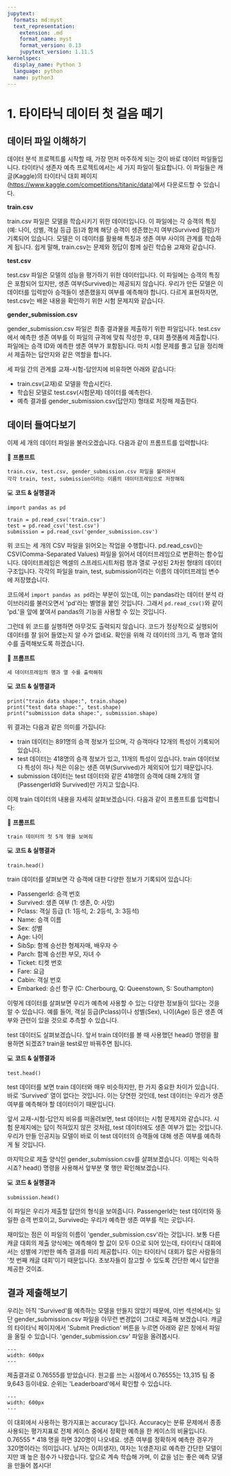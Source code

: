 ```yaml
---
jupytext:
  formats: md:myst
  text_representation:
    extension: .md
    format_name: myst
    format_version: 0.13
    jupytext_version: 1.11.5
kernelspec:
  display_name: Python 3
  language: python
  name: python3
---
```




# 1. 타이타닉 데이터 첫 걸음 떼기

## 데이터 파일 이해하기
데이터 분석 프로젝트를 시작할 때, 가장 먼저 마주하게 되는 것이 바로 데이터 파일들입니다. 타이타닉 생존자 예측 프로젝트에서는 세 가지 파일이 필요합니다. 이 파일들은 캐글(Kaggle)의 타이타닉 대회 페이지(https://www.kaggle.com/competitions/titanic/data)에서 다운로드할 수 있습니다.

**train.csv**

train.csv 파일은 모델을 학습시키기 위한 데이터입니다.
이 파일에는 각 승객의 특징(예: 나이, 성별, 객실 등급 등)과 함께 해당 승객이 생존했는지 여부(Survived 컬럼)가 기록되어 있습니다. 모델은 이 데이터를 활용해 특징과 생존 여부 사이의 관계를 학습하게 됩니다.
쉽게 말해, train.csv는 문제와 정답이 함께 실린 학습용 교재와 같습니다.

**test.csv**

test.csv 파일은 모델의 성능을 평가하기 위한 데이터입니다.
이 파일에는 승객의 특징은 포함되어 있지만, 생존 여부(Survived)는 제공되지 않습니다. 우리가 만든 모델은 이 데이터를 입력받아 승객들이 생존했을지 여부를 예측해야 합니다.
다르게 표현하자면, test.csv는 배운 내용을 확인하기 위한 시험 문제지와 같습니다.

**gender_submission.csv**

gender_submission.csv 파일은 최종 결과물을 제출하기 위한 파일입니다.
test.csv에서 예측한 생존 여부를 이 파일의 규격에 맞춰 작성한 후, 대회 플랫폼에 제출합니다. 파일에는 승객 ID와 예측한 생존 여부가 포함됩니다.
마치 시험 문제를 풀고 답을 정리해서 제출하는 답안지와 같은 역할을 합니다.

세 파일 간의 관계를 교재-시험-답안지에 비유하면 아래와 같습니다:
- train.csv(교재)로 모델을 학습시킨다.
- 학습된 모델로 test.csv(시험문제) 데이터를 예측한다.
- 예측 결과를 gender_submission.csv(답안지) 형태로 저장해 제출한다.



## 데이터 들여다보기

이제 세 개의 데이터 파일을 불러오겠습니다. 다음과 같이 프롬프트를 입력합니다:

📝 **프롬프트**
```
train.csv, test.csv, gender_submission.csv 파일을 불러와서 
각각 train, test, submission이라는 이름의 데이터프레임으로 저장해줘
```

💻 **코드 & 실행결과**
```{code-cell}
import pandas as pd

train = pd.read_csv('train.csv')
test = pd.read_csv('test.csv')
submission = pd.read_csv('gender_submission.csv')
```

위 코드는 세 개의 CSV 파일을 읽어오는 작업을 수행합니다. pd.read_csv()는 CSV(Comma-Separated Values) 파일을 읽어서 데이터프레임으로 변환하는 함수입니다. 데이터프레임은 엑셀의 스프레드시트처럼 행과 열로 구성된 2차원 형태의 데이터 구조입니다. 각각의 파일을 train, test, submission이라는 이름의 데이터프레임 변수에 저장했습니다. 

코드에서 `import pandas as pd`라는 부분이 있는데, 이는 pandas라는 데이터 분석 라이브러리를 불러오면서 'pd'라는 별명을 붙인 것입니다. 그래서 `pd.read_csv()`와 같이 'pd.'을 앞에 붙여서 pandas의 기능을 사용할 수 있는 것입니다.




그런데 위 코드를 실행하면 아무것도 출력되지 않습니다. 코드가 정상적으로 실행되어 데이터를 잘 읽어 들였는지 알 수가 없네요. 확인을 위해 각 데이터의 크기, 즉 행과 열의 수를 출력해보도록 하겠습니다.

📝 **프롬프트**

```
세 데이터프레임의 행과 열 수를 출력해줘
```

💻 **코드 & 실행결과**

```{code-cell}
print("train data shape:", train.shape)
print("test data shape:", test.shape)
print("submission data shape:", submission.shape)
```

위 결과는 다음과 같은 의미를 가집니다:

- train 데이터는 891명의 승객 정보가 있으며, 각 승객마다 12개의 특성이 기록되어 있습니다.
- test 데이터는 418명의 승객 정보가 있고, 11개의 특성이 있습니다. train 데이터보다 특성이 하나 적은 이유는 생존 여부(Survived)가 제외되어 있기 때문입니다.
- submission 데이터는 test 데이터와 같은 418명의 승객에 대해 2개의 열(PassengerId와 Survived)만 가지고 있습니다.




이제 train 데이터의 내용을 자세히 살펴보겠습니다. 다음과 같이 프롬프트를 입력합니다:

📝 **프롬프트**
```
train 데이터의 첫 5개 행을 보여줘
```

💻 **코드 & 실행결과**
```{code-cell}
train.head()
```

train 데이터를 살펴보면 각 승객에 대한 다양한 정보가 기록되어 있습니다:
- PassengerId: 승객 번호
- Survived: 생존 여부 (1: 생존, 0: 사망)
- Pclass: 객실 등급 (1: 1등석, 2: 2등석, 3: 3등석)
- Name: 승객 이름
- Sex: 성별
- Age: 나이
- SibSp: 함께 승선한 형제자매, 배우자 수
- Parch: 함께 승선한 부모, 자녀 수
- Ticket: 티켓 번호
- Fare: 요금
- Cabin: 객실 번호
- Embarked: 승선 항구 (C: Cherbourg, Q: Queenstown, S: Southampton)

이렇게 데이터를 살펴보면 우리가 예측에 사용할 수 있는 다양한 정보들이 있다는 것을 알 수 있습니다. 예를 들어, 객실 등급(Pclass)이나 성별(Sex), 나이(Age) 등은 생존 여부와 관련이 있을 것으로 추측할 수 있습니다.



test 데이터도 살펴보겠습니다. 앞서 train 데이터를 볼 때 사용했던 head() 명령을 활용하면 되겠죠? train을 test로만 바꿔주면 됩니다.

💻 **코드 & 실행결과**
```{code-cell}
test.head()
```

test 데이터를 보면 train 데이터와 매우 비슷하지만, 한 가지 중요한 차이가 있습니다. 바로 'Survived' 열이 없다는 것입니다. 이는 당연한 것인데, test 데이터는 우리가 생존 여부를 예측해야 할 데이터이기 때문입니다.

앞서 교재-시험-답안지 비유를 떠올려보면, test 데이터는 시험 문제지와 같습니다. 시험 문제지에는 답이 적혀있지 않은 것처럼, test 데이터에도 생존 여부가 없는 것입니다. 우리가 만들 인공지능 모델이 바로 이 test 데이터의 승객들에 대해 생존 여부를 예측하게 될 것입니다.



마지막으로 제출 양식인 gender_submission.csv를 살펴보겠습니다. 이제는 익숙하시죠? head() 명령을 사용해서 앞부분 몇 행만 확인해보겠습니다.

💻 **코드 & 실행결과**
```{code-cell}
submission.head()
```

이 파일은 우리가 제출할 답안의 형식을 보여줍니다. PassengerId는 test 데이터와 동일한 승객 번호이고, Survived는 우리가 예측한 생존 여부를 적는 곳입니다.

재미있는 점은 이 파일의 이름이 'gender_submission.csv'라는 것입니다. 보통 다른 캐글 대회의 제출 양식에는 예측해야 할 값이 모두 0으로 되어 있는데, 타이타닉 대회에서는 성별에 기반한 예측 결과를 미리 제공합니다. 이는 타이타닉 대회가 많은 사람들의 '첫 번째 캐글 대회'이기 때문입니다. 초보자들이 참고할 수 있도록 간단한 예시 답안을 제공한 것이죠.



## 결과 제출해보기

우리는 아직 'Survived'를 예측하는 모델을 만들지 않았기 때문에, 이번 섹션에서는 일단 gender_submission.csv 파일을 아무런 변경없이 그대로 제출해 보겠습니다. 캐글의 타이타닉 페이지에서 'Submit Prediction' 버튼을 누르면 아래와 같은 창에서 파일을 올릴 수 있습니다. 'gender_submission.csv' 파일을 올려봅시다.

```{figure} images/11-1.png
---
width: 600px
---
```


제출결과로 0.76555를 받았습니다. 원고를 쓰는 시점에서 0.76555는 13,315 팀 중 9,643 등이네요. 순위는 'Leaderboard'에서 확인할 수 있습니다.

```{figure} images/11-2.png
---
width: 600px
---
```

이 대회에서 사용하는 평가지표는 accuracy 입니다. Accuracy는 분류 문제에서 종종 사용되는 평가지표로 전체 케이스 중에서 정확한 예측을 한 케이스의 비율입니다. 0.76555 * 418 명을 하면 320명이 나오네요. 생존 여부를 정확하게 예측한 경우가 320명이라는 의미입니다. 남자는 0(희생자), 여자는 1(생존자)로 예측한 간단한 모델이지만 꽤 높은 점수가 나왔습니다. 앞으로 계속 학습해 가며, 이 값을 넘는 좋은 예측 모델을 만들어 봅시다!



